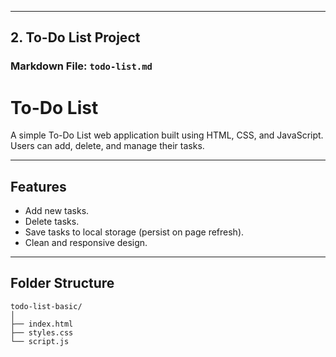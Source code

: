 
---

## **2. To-Do List Project**

### **Markdown File: `todo-list.md`**


# To-Do List

A simple To-Do List web application built using HTML, CSS, and JavaScript. Users can add, delete, and manage their tasks.

---

## **Features**
- Add new tasks.
- Delete tasks.
- Save tasks to local storage (persist on page refresh).
- Clean and responsive design.

---

## **Folder Structure**

```
todo-list-basic/
│
├── index.html
├── styles.css
└── script.js
```
